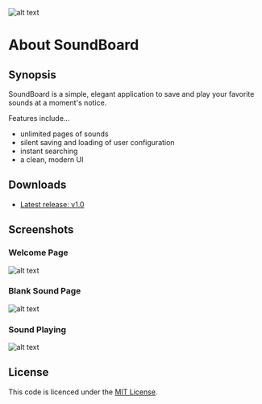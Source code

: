 ﻿![alt text](https://s9.postimg.org/n3e4vsb5b/logo.png "SoundBoard Logo")

# About SoundBoard

## Synopsis

SoundBoard is a simple, elegant application to save and play your favorite sounds at a moment's notice.

Features include...
* unlimited pages of sounds
* silent saving and loading of user configuration
* instant searching
* a clean, modern UI

## Downloads

* [Latest release: v1.0](https://github.com/micahmo/SoundBoard/releases/tag/v1.0)


## Screenshots

### Welcome Page
![alt text](https://s9.postimg.org/is55hnwgv/2016_08_12_19_30_17_Sound_Board.png "Welcome Page")

### Blank Sound Page
![alt text](https://s9.postimg.org/nwfw7qybz/2016_08_12_19_31_42_Sound_Board.png "Blank Sound Page")

### Sound Playing
![alt text](https://s9.postimg.org/fyu42ubsv/2016_08_12_19_33_34_Sound_Board.png "Sound Playing")

## License

This code is licenced under the [MIT License](https://opensource.org/licenses/MIT).